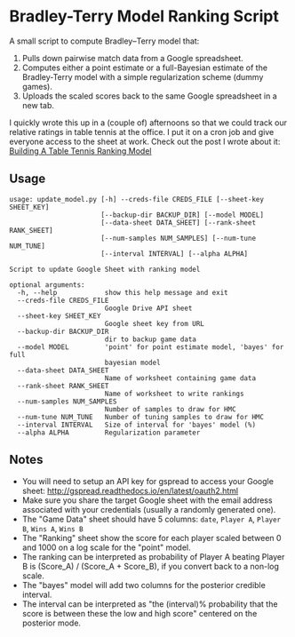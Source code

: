 # Bradley-Terry Model Ranking Script

A small script to compute Bradley–Terry model that:

1. Pulls down pairwise match data from a Google spreadsheet.
2. Computes either a point estimate or a full-Bayesian estimate of the
   Bradley-Terry model with a simple regularization scheme (dummy games).
3. Uploads the scaled scores back to the same Google spreadsheet in a new tab.

I quickly wrote this up in a (couple of) afternoons so that we could track our
relative ratings in table tennis at the office.  I put it on a cron job and
give everyone access to the sheet at work.  Check out the post I wrote about it:
[Building A Table Tennis Ranking Model](https://rubikloud.com/lab/building-a-table-tennis-ranking-model/)

## Usage

    usage: update_model.py [-h] --creds-file CREDS_FILE [--sheet-key SHEET_KEY]
                           [--backup-dir BACKUP_DIR] [--model MODEL]
                           [--data-sheet DATA_SHEET] [--rank-sheet RANK_SHEET]
                           [--num-samples NUM_SAMPLES] [--num-tune NUM_TUNE]
                           [--interval INTERVAL] [--alpha ALPHA]
    
    Script to update Google Sheet with ranking model
    
    optional arguments:
      -h, --help            show this help message and exit
      --creds-file CREDS_FILE
                            Google Drive API sheet
      --sheet-key SHEET_KEY
                            Google sheet key from URL
      --backup-dir BACKUP_DIR
                            dir to backup game data
      --model MODEL         'point' for point estimate model, 'bayes' for full
                            bayesian model
      --data-sheet DATA_SHEET
                            Name of worksheet containing game data
      --rank-sheet RANK_SHEET
                            Name of worksheet to write rankings
      --num-samples NUM_SAMPLES
                            Number of samples to draw for HMC
      --num-tune NUM_TUNE   Number of tuning samples to draw for HMC
      --interval INTERVAL   Size of interval for 'bayes' model (%)
      --alpha ALPHA         Regularization parameter

## Notes

 * You will need to setup an API key for gspread to access your Google sheet: http://gspread.readthedocs.io/en/latest/oauth2.html
 * Make sure you share the target Google sheet with the email address associated with your credentials (usually a randomly generated one).
 * The "Game Data" sheet should have 5 columns: `date`, `Player A`, `Player B`, `Wins A`, `Wins B`
 * The "Ranking" sheet show the score for each player scaled between 0 and 1000 on a log scale for the "point" model.  
 * The ranking can be interpreted as probability of Player A beating Player B is (Score_A) / (Score_A + Score_B), if you convert back to a non-log scale.
 * The "bayes" model will add two columns for the posterior credible interval.
 * The interval can be interpreted as "the (interval)% probability that the score is between these the low and high score" centered on the posterior mode.
